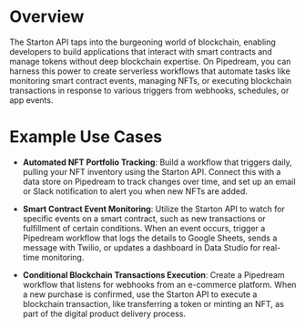 # Overview

The Starton API taps into the burgeoning world of blockchain, enabling developers to build applications that interact with smart contracts and manage tokens without deep blockchain expertise. On Pipedream, you can harness this power to create serverless workflows that automate tasks like monitoring smart contract events, managing NFTs, or executing blockchain transactions in response to various triggers from webhooks, schedules, or app events.

# Example Use Cases

- **Automated NFT Portfolio Tracking**: Build a workflow that triggers daily, pulling your NFT inventory using the Starton API. Connect this with a data store on Pipedream to track changes over time, and set up an email or Slack notification to alert you when new NFTs are added.

- **Smart Contract Event Monitoring**: Utilize the Starton API to watch for specific events on a smart contract, such as new transactions or fulfillment of certain conditions. When an event occurs, trigger a Pipedream workflow that logs the details to Google Sheets, sends a message with Twilio, or updates a dashboard in Data Studio for real-time monitoring.

- **Conditional Blockchain Transactions Execution**: Create a Pipedream workflow that listens for webhooks from an e-commerce platform. When a new purchase is confirmed, use the Starton API to execute a blockchain transaction, like transferring a token or minting an NFT, as part of the digital product delivery process.
